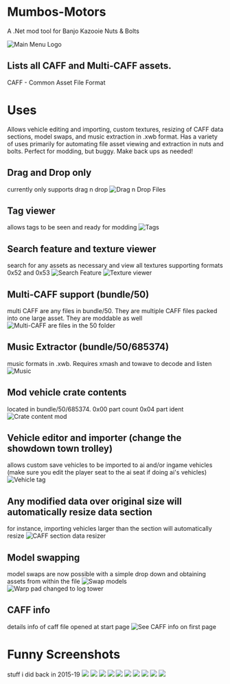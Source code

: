 # Mumbos-Motors
A .Net mod tool for Banjo Kazooie Nuts &amp; Bolts

![Main Menu Logo](https://i.imgur.com/1QWHNaG.png)

## Lists all CAFF and Multi-CAFF assets.
CAFF - Common Asset File Format
# Uses
Allows vehicle editing and importing, custom textures, resizing of CAFF data sections, model swaps, and music extraction in .xwb format. 
Has a variety of uses primarily for automating file asset viewing and extraction in nuts and bolts.
Perfect for modding, but buggy. Make back ups as needed!

## Drag and Drop only
currently only supports drag n drop
![Drag n Drop Files](https://i.imgur.com/lgXYStk.png)
## Tag viewer
allows tags to be seen and ready for modding
![Tags](https://i.imgur.com/vyCcSM0.png)
## Search feature and texture viewer
search for any assets as necessary and view all textures supporting formats 0x52 and 0x53
![Search Feature](https://i.imgur.com/OlLIDPF.png)
![Texture viewer](https://i.imgur.com/GLHcPr9.png)
## Multi-CAFF support (bundle/50)
multi CAFF are any files in bundle/50. They are multiple CAFF files packed into one large asset. They are moddable as well
![Multi-CAFF are files in the 50 folder](https://i.imgur.com/LKupqt2.png)
## Music Extractor (bundle/50/685374)
music formats in .xwb. Requires xmash and towave to decode and listen
![Music](https://i.imgur.com/lhCANG1.png)
## Mod vehicle crate contents
located in bundle/50/685374. 0x00 part count 0x04 part ident
![Crate content mod](https://i.imgur.com/p5QLQvH.png)
## Vehicle editor and importer (change the showdown town trolley)
allows custom save vehicles to be imported to ai and/or ingame vehicles (make sure you edit the player seat to the ai seat if doing ai's vehicles)
![Vehicle tag](https://i.imgur.com/HRWMF1I.png)
## Any modified data over original size will automatically resize data section
for instance, importing vehicles larger than the section will automatically resize
![CAFF section data resizer](https://i.imgur.com/s55wJ5x.png)
## Model swapping
model swaps are now possible with a simple drop down and obtaining assets from within the file
![Swap models](https://i.imgur.com/slYY1mv.png)
![Warp pad changed to log tower](https://i.imgur.com/rg6q93j.png)
## CAFF info
details info of caff file opened at start page
![See CAFF info on first page](https://i.imgur.com/JdfGyi0.png)
# Funny Screenshots
stuff i did back in 2015-19
![](https://i.imgur.com/Vomq5oZ.png)
![](https://i.imgur.com/eCy2Rit.png)
![](https://i.imgur.com/Nu7jLOJ.png)
![](https://i.imgur.com/lvnt8iO.png)
![](https://i.imgur.com/ZMoeckw.png)
![](https://i.imgur.com/ObrWxTp.png)
![](https://i.imgur.com/tZJkMN5.png)
![](https://i.imgur.com/Jq1erXK.png)
![](https://i.imgur.com/16Bgmrw.jpg)
![](https://i.imgur.com/sDjG0iA.jpg)
